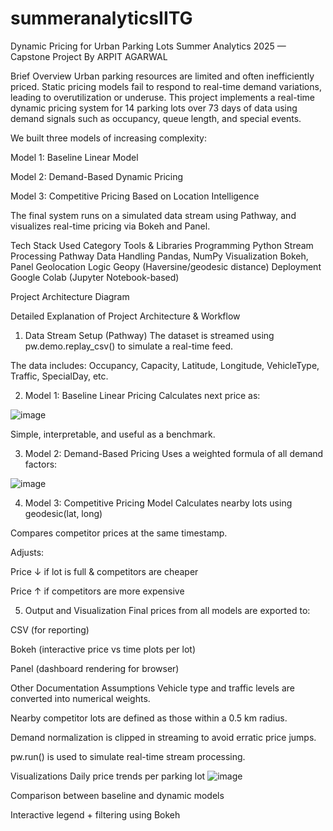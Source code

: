 # summeranalyticsIITG

Dynamic Pricing for Urban Parking Lots
Summer Analytics 2025 — Capstone Project
By ARPIT AGARWAL

Brief Overview
Urban parking resources are limited and often inefficiently priced. Static pricing models fail to respond to real-time demand variations, leading to overutilization or underuse. This project implements a real-time dynamic pricing system for 14 parking lots over 73 days of data using demand signals such as occupancy, queue length, and special events.

We built three models of increasing complexity:

Model 1: Baseline Linear Model

Model 2: Demand-Based Dynamic Pricing

Model 3: Competitive Pricing Based on Location Intelligence

The final system runs on a simulated data stream using Pathway, and visualizes real-time pricing via Bokeh and Panel.

Tech Stack Used
Category	Tools & Libraries
Programming	Python
Stream Processing	Pathway
Data Handling	Pandas, NumPy
Visualization	Bokeh, Panel
Geolocation Logic	Geopy (Haversine/geodesic distance)
Deployment	Google Colab (Jupyter Notebook-based)

Project Architecture Diagram


Detailed Explanation of Project Architecture & Workflow
1. Data Stream Setup (Pathway)
The dataset is streamed using pw.demo.replay_csv() to simulate a real-time feed.

The data includes: Occupancy, Capacity, Latitude, Longitude, VehicleType, Traffic, SpecialDay, etc.

2. Model 1: Baseline Linear Pricing
Calculates next price as:

![image](https://github.com/user-attachments/assets/efba3252-489c-46d5-8c27-136b28de9cc6)

 
Simple, interpretable, and useful as a benchmark.

3. Model 2: Demand-Based Pricing
Uses a weighted formula of all demand factors:

![image](https://github.com/user-attachments/assets/954b38f8-fe45-4feb-ac10-1bc180fa0bd8)

4. Model 3: Competitive Pricing Model
Calculates nearby lots using geodesic(lat, long)

Compares competitor prices at the same timestamp.

Adjusts:

Price ↓ if lot is full & competitors are cheaper

Price ↑ if competitors are more expensive

5. Output and Visualization
Final prices from all models are exported to:

CSV (for reporting)

Bokeh (interactive price vs time plots per lot)

Panel (dashboard rendering for browser)

Other Documentation
Assumptions
Vehicle type and traffic levels are converted into numerical weights.

Nearby competitor lots are defined as those within a 0.5 km radius.

Demand normalization is clipped in streaming to avoid erratic price jumps.

pw.run() is used to simulate real-time stream processing.

Visualizations
Daily price trends per parking lot
![image](https://github.com/user-attachments/assets/92929189-30b2-4e52-847a-0f2ea3f12451)


Comparison between baseline and dynamic models

Interactive legend + filtering using Bokeh

